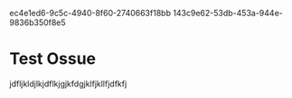 ec4e1ed6-9c5c-4940-8f60-2740663f18bb
143c9e62-53db-453a-944e-9836b350f8e5

# Test Ossue

jdfljkldjlkjdflkjgjkfdgjklfjkllfjdfkfj